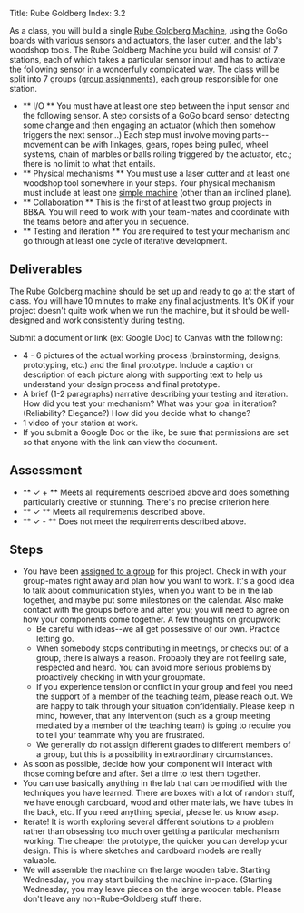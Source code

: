 Title: Rube Goldberg
Index: 3.2

As a class, you will build a single [Rube Goldberg Machine](https://www.youtube.com/watch?v=GOMIBdM6N7Q), using the GoGo boards with various sensors and actuators, the laser cutter, and the lab's woodshop tools. The Rube Goldberg Machine you build will consist of 7 stations, each of which takes a particular sensor input and has to activate the following sensor in a wonderfully complicated way. The class will be split into 7 groups ([group assignments](https://docs.google.com/spreadsheets/d/1yMF7xSHAZYCFcIen99vicp2ETK9WxmsgblUJdTwSm7M/edit?usp=sharing)), each group responsible for one station.

- ** I/O ** You must have at least one step between the input sensor and the following sensor. A step consists of a GoGo board sensor detecting some change and then engaging an actuator (which then somehow triggers the next sensor...) Each step must involve moving parts--movement can be with linkages, gears, ropes being pulled, wheel systems, chain of marbles or balls rolling triggered by the actuator, etc.; there is no limit to what that entails.
- ** Physical mechanisms ** You must use a laser cutter and at least one woodshop tool somewhere in your steps. Your physical mechanism must include at least one [simple machine](https://www.vexrobotics.com/vexiq/education/iq-curriculum/simple-machines-and-motion/six-types-of-simple-machines) (other than an inclined plane).
- ** Collaboration ** This is the first of at least two group projects in BB&amp;A. You will need to work with your team-mates and coordinate with the teams before and after you in sequence.
- ** Testing and iteration ** You are required to test your mechanism and go through at least one cycle of iterative development.

## Deliverables

The Rube Goldberg machine should be set up and ready to go at the start of class. You will have 10 minutes to make any final adjustments. It's OK if your project doesn't quite work when we run the machine, but it should be well-designed and work consistently during testing.

Submit a document or link (ex: Google Doc) to Canvas with the following:
- 4 - 6 pictures of the actual working process (brainstorming, designs, prototyping, etc.) and the final prototype. Include a caption or description of each picture along with supporting text to help us understand your design process and final prototype.
- A brief (1-2 paragraphs) narrative describing your testing and iteration. How did you test your mechanism? What was your goal in iteration? (Reliability? Elegance?) How did you decide what to change?
- 1 video of your station at work.
- If you submit a Google Doc or the like, be sure that permissions are set so that anyone with the link can view the document.

## Assessment

- ** &#10003; + ** Meets all requirements described above and does something particularly creative or stunning. There's no precise criterion here.
- ** &#10003; ** Meets all requirements described above.
- ** &#10003; - ** Does not meet the requirements described above.

## Steps

- You have been [assigned to a group](https://docs.google.com/spreadsheets/d/1yMF7xSHAZYCFcIen99vicp2ETK9WxmsgblUJdTwSm7M/edit?usp=sharing) for this project. Check in with your group-mates right away and plan how you want to work. It's a good idea to talk about communication styles, when you want to be in the lab together, and maybe put some milestones on the calendar. Also make contact with the groups before and after you; you will need to agree on how your components come together. A few thoughts on groupwork:
    - Be careful with ideas--we all get possessive of our own. Practice letting go.
    - When somebody stops contributing in meetings, or checks out of a group, there is always a reason. Probably they are not feeling safe, respected and heard. You can avoid more serious problems by proactively checking in with your groupmate.
    - If you experience tension or conflict in your group and feel you need the support of a member of the teaching team, please reach out. We are happy to talk through your situation confidentially. Please keep in mind, however, that any intervention (such as a group meeting mediated by a member of the teaching team) is going to require you to tell your teammate why you are frustrated.
    - We generally do not assign different grades to different members of a group, but this is a possibility in extraordinary circumstances.
- As soon as possible, decide how your component will interact with those coming before and after. Set a time to test them together.
- You can use basically anything in the lab that can be modified with the techniques you have learned. There are boxes with a lot of random stuff, we have enough cardboard, wood and other materials, we have tubes in the back, etc. If you need anything special, please let us know asap.
- Iterate! It is worth exploring several different solutions to a problem rather than obsessing too much over getting a particular mechanism working. The cheaper the prototype, the quicker you can develop your design. This is where sketches and cardboard models are really valuable.
- We will assemble the machine on the large wooden table. Starting Wednesday, you may start building the machine in-place. (Starting Wednesday, you may leave pieces on the large wooden table. Please don't leave any non-Rube-Goldberg stuff there.
